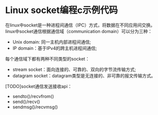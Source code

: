 # Linux socket编程c示例代码
在linux中socket是一种进程间通信（IPC）方式，将数据在不同应用间交换。
linux中socket通信根据通信域（communication domain）可以分为三种：
* Unix domain: 同一主机内部进程间通信;
* IP domain：基于IPv4的跨主机进程间通信;

每个通信域下都有两种不同类型的socket：
* stream socket：面向连接的、可靠的、双向的字节流传输方式;
* datagram socket：datagram类型是无连接的、非可靠的报文传输方式。

[TODO]socket通信发送接收api：
* sendto()/recvfrom()
* send()/recv()
* sendmsg()/recvmsg()

